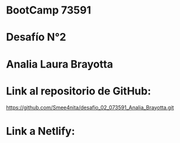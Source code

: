 # BootCamp 73591
# Desafío N°2
# Analia Laura Brayotta

# Link al repositorio de GitHub:
https://github.com/Smee4nita/desafio_02_073591_Analia_Brayotta.git
# Link a Netlify:
